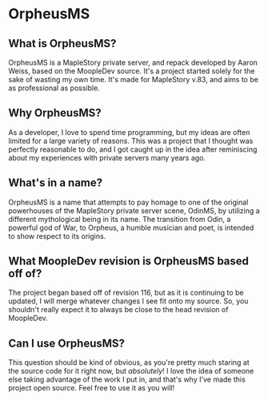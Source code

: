 # OrpheusMS #

## What is OrpheusMS? ##
OrpheusMS is a MapleStory private server, and repack developed by Aaron Weiss, based on the MoopleDev source. It's a project started solely for the sake of wasting my own time. It's made for MapleStory v.83, and aims to be as professional as possible.

## Why OrpheusMS? ##
As a developer, I love to spend time programming, but my ideas are often limited for a large variety of reasons. This was a project that I thought was perfectly reasonable to do, and I got caught up in the idea after reminiscing about my experiences with private servers many years ago.

## What's in a name? ##
OrpheusMS is a name that attempts to pay homage to one of the original powerhouses of the MapleStory private server scene, OdinMS, by utilizing a different mythological being in its name. The transition from Odin, a powerful god of War, to Orpheus, a humble musician and poet, is intended to show respect to its origins.

## What MoopleDev revision is OrpheusMS based off of? ##
The project began based off of revision 116, but as it is continuing to be updated, I will merge whatever changes I see fit onto my source. So, you shouldn't really expect it to always be close to the head revision of MoopleDev.

## Can I use OrpheusMS? ##
This question should be kind of obvious, as you're pretty much staring at the source code for it right now, but *absolutely*! I love the idea of someone else taking advantage of the work I put in, and that's why I've made this project open source. Feel free to use it as you will!

